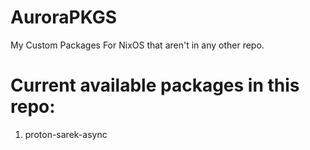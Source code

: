 # AuroraPKGS
My Custom Packages For NixOS that aren't in any other repo.
# Current available packages in this repo:
1. proton-sarek-async